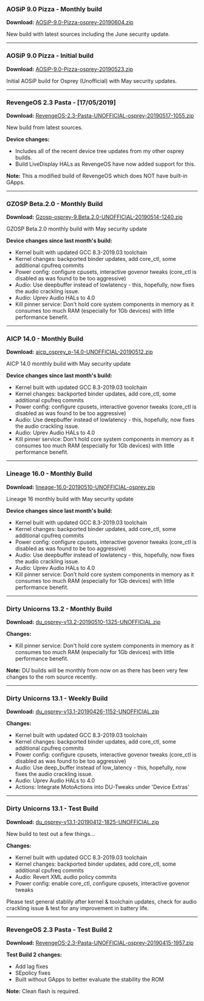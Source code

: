 ### AOSiP 9.0 Pizza - Monthly build

**Download:** [AOSiP-9.0-Pizza-osprey-20190604.zip](https://www.androidfilehost.com/?fid=6006931924117888219)

New build with latest sources including the June security update.

<hr>

### AOSiP 9.0 Pizza - Initial build

**Download:** [AOSiP-9.0-Pizza-osprey-20190523.zip](https://www.androidfilehost.com/?fid=3556969557455274906)

Initial AOSiP build for Osprey (Unofficial) with May security updates.

<hr>

### RevengeOS 2.3 Pasta - [17/05/2019]

**Download:** [RevengeOS-2.3-Pasta-UNOFFICIAL-osprey-20190517-1055.zip](https://www.androidfilehost.com/?fid=1395089523397967749)

New build from latest sources.

**Device changes:**
 - Includes all of the recent device tree updates from my other osprey builds.
 - Build LiveDisplay HALs as RevengeOS have now added support for this.

**Note:** This a modified build of RevengeOS which does NOT have built-in GApps.

<hr>

### GZOSP Beta.2.0 - Monthly Build

**Download:** [Gzosp-osprey-9.Beta.2.0-UNOFFICIAL-20190514-1240.zip](https://www.androidfilehost.com/?fid=1395089523397965709)

GZOSP Beta.2.0 monthly build with May security update

**Device changes since last month's build:**
- Kernel built with updated GCC 8.3-2019.03 toolchain
- Kernel changes: backported binder updates, add core_ctl, some additional cpufreq commits
- Power config: configure cpusets, interactive govenor tweaks (core_ctl is disabled as was found to be too aggressive)
- Audio: Use deepbuffer instead of lowlatency - this, hopefully, now fixes the audio crackling issue.
- Audio: Uprev Audio HALs to 4.0
- Kill pinner service: Don't hold core system components in memory as it consumes too much RAM (especially for 1Gb devices) with little performance benefit.

<hr>

### AICP 14.0 - Monthly Build

**Download:** [aicp_osprey_p-14.0-UNOFFICIAL-20190512.zip](https://www.androidfilehost.com/?fid=1395089523397964656)

AICP 14.0 monthly build with May security update

**Device changes since last month's build:**
- Kernel built with updated GCC 8.3-2019.03 toolchain
- Kernel changes: backported binder updates, add core_ctl, some additional cpufreq commits
- Power config: configure cpusets, interactive govenor tweaks (core_ctl is disabled as was found to be too aggressive)
- Audio: Use deepbuffer instead of lowlatency - this, hopefully, now fixes the audio crackling issue.
- Audio: Uprev Audio HALs to 4.0
- Kill pinner service: Don't hold core system components in memory as it consumes too much RAM (especially for 1Gb devices) with little performance benefit.

<hr>

### Lineage 16.0 - Monthly Build

**Download:** [lineage-16.0-20190510-UNOFFICIAL-osprey.zip](https://www.androidfilehost.com/?fid=1395089523397963295)

Lineage 16 monthly build with May security update

**Device changes since last month's build:**
- Kernel built with updated GCC 8.3-2019.03 toolchain
- Kernel changes: backported binder updates, add core_ctl, some additional cpufreq commits
- Power config: configure cpusets, interactive govenor tweaks (core_ctl is disabled as was found to be too aggressive)
- Audio: Use deepbuffer instead of lowlatency - this, hopefully, now fixes the audio crackling issue.
- Audio: Uprev Audio HALs to 4.0
- Kill pinner service: Don't hold core system components in memory as it consumes too much RAM (especially for 1Gb devices) with little performance benefit.

<hr>

### Dirty Unicorns 13.2 - Monthly Build

**Download:** [du_osprey-v13.2-20190510-1325-UNOFFICIAL.zip](https://www.androidfilehost.com/?fid=1395089523397963054)

**Changes:**
 - Kill pinner service: Don't hold core system components in memory as it consumes too much RAM (especially for 1Gb devices) with little performance benefit.

**Note:** DU builds will be monthly from now on as there has been very few changes to the rom source recently.

<hr>

### Dirty Unicorns 13.1 - Weekly Build

**Download:** [du_osprey-v13.1-20190426-1152-UNOFFICIAL.zip](https://www.androidfilehost.com/?fid=1395089523397953532)

**Changes:**
- Kernel built with updated GCC 8.3-2019.03 toolchain
- Kernel changes: backported binder updates, add core_ctl, some additional cpufreq commits
- Power config: configure cpusets, interactive govenor tweaks (core_ctl is disabled as was found to be too aggressive)
- Audio: Use deep_buffer instead of low_latency - this, hopefully, now fixes the audio crackling issue.
- Audio: Uprev Audio HALs to 4.0
- Actions: Integrate MotoActions into DU-Tweaks under 'Device Extras'

<hr>

### Dirty Unicorns 13.1 - Test Build

**Download:** [du_osprey-v13.1-20190412-1825-UNOFFICIAL.zip](https://www.androidfilehost.com/?fid=1395089523397944555)

New build to test out a few things...

**Changes:**
- Kernel built with updated GCC 8.3-2019.03 toolchain
- Kernel changes: backported binder updates, add core_ctl, some additional cpufreq commits
- Audio: Revert XML audio policy commits
- Power config: enable core_ctl, configure cpusets, interactive govenor tweaks

Please test general stablily after kernel & toolchain updates, check for audio crackling issue & test for any improvement in battery life.

<hr>

### RevengeOS 2.3 Pasta - Test Build 2

**Download:** [RevengeOS-2.3-Pasta-UNOFFICIAL-osprey-20190415-1957.zip](https://www.androidfilehost.com/?fid=1395089523397944194)

**Test Build 2 changes:**
- Add lag fixes
- SEpolicy fixes
- Built without GApps to better evaluate the stability the ROM

**Note:** Clean flash is required.
